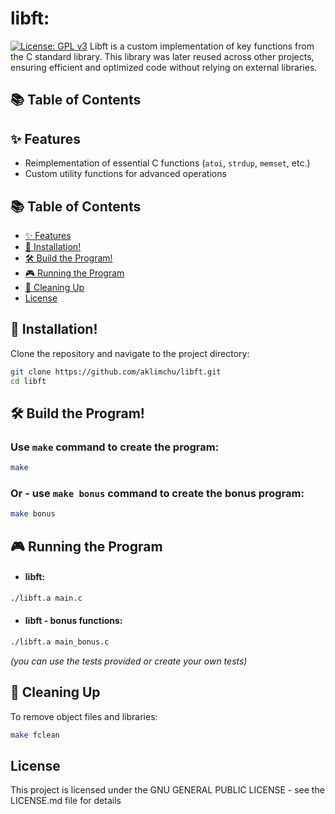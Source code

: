 # libft:
[![License: GPL v3](https://img.shields.io/badge/License-GPLv3-blue.svg)](https://opensource.org/licenses/GPL-3.0)
Libft is a custom implementation of key functions from the C standard library. This library was later reused across other projects, ensuring efficient and optimized code without relying on external libraries.

## 📚 Table of Contents

## ✨ Features
- Reimplementation of essential C functions (`atoi`, `strdup`, `memset`, etc.)
- Custom utility functions for advanced operations

## 📚 Table of Contents
- [✨ Features](#-features)
- [🚀 Installation!](#-installation)
- [🛠️ Build the Program!](#️-build-the-program)
- [🎮 Running the Program](#-running-the-program)
- [🧹 Cleaning Up](#-cleaning-up)
- [License](#license)

## 🚀 Installation!

Clone the repository and navigate to the project directory:
```bash
git clone https://github.com/aklimchu/libft.git
cd libft
```
## 🛠️ Build the Program!

### Use `make` command to create the program:
```bash
make
```
### Or - use `make bonus` command to create the bonus program:
```bash
make bonus
```

## 🎮 Running the Program

* #### libft:
```bash
./libft.a main.c
```
* #### libft - bonus functions:
```bash
./libft.a main_bonus.c
```
*(you can use the tests provided or create your own tests)*

## 🧹 Cleaning Up

To remove object files and libraries:
```bash
make fclean
```
## License

This project is licensed under the GNU GENERAL PUBLIC LICENSE - see the LICENSE.md file for details
